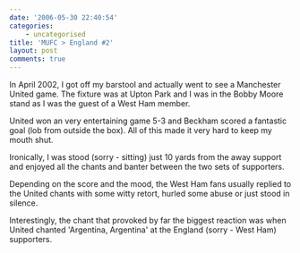```yaml
---
date: '2006-05-30 22:40:54'
categories:
    - uncategorised
title: 'MUFC > England #2'
layout: post
comments: true
---
```


In April 2002, I got off my barstool and actually went to see a
Manchester United game. The fixture was at Upton Park and I was in the
Bobby Moore stand as I was the guest of a West Ham member.

United won an very entertaining game 5-3 and Beckham scored a fantastic
goal (lob from outside the box). All of this made it very hard to keep
my mouth shut.

Ironically, I was stood (sorry - sitting) just 10 yards from the away
support and enjoyed all the chants and banter between the two sets of
supporters.

Depending on the score and the mood, the West Ham fans usually replied
to the United chants with some witty retort, hurled some abuse or just
stood in silence.

Interestingly, the chant that provoked by far the biggest reaction was
when United chanted 'Argentina, Argentina' at the England (sorry - West
Ham) supporters.
